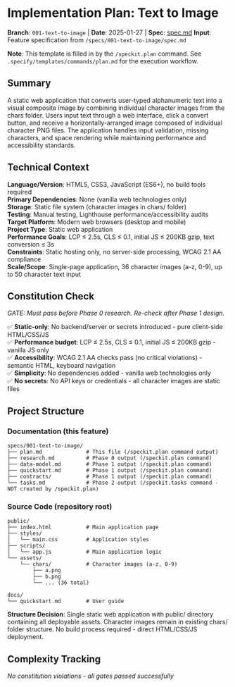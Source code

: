 # Implementation Plan: Text to Image

**Branch**: `001-text-to-image` | **Date**: 2025-01-27 | **Spec**: [spec.md](./spec.md)
**Input**: Feature specification from `/specs/001-text-to-image/spec.md`

**Note**: This template is filled in by the `/speckit.plan` command. See `.specify/templates/commands/plan.md` for the execution workflow.

## Summary

A static web application that converts user-typed alphanumeric text into a visual composite image by combining individual character images from the chars folder. Users input text through a web interface, click a convert button, and receive a horizontally-arranged image composed of individual character PNG files. The application handles input validation, missing characters, and space rendering while maintaining performance and accessibility standards.

## Technical Context

**Language/Version**: HTML5, CSS3, JavaScript (ES6+), no build tools required  
**Primary Dependencies**: None (vanilla web technologies only)  
**Storage**: Static file system (character images in chars/ folder)  
**Testing**: Manual testing, Lighthouse performance/accessibility audits  
**Target Platform**: Modern web browsers (desktop and mobile)  
**Project Type**: Static web application  
**Performance Goals**: LCP ≤ 2.5s, CLS ≤ 0.1, initial JS ≤ 200KB gzip, text conversion ≤ 3s  
**Constraints**: Static hosting only, no server-side processing, WCAG 2.1 AA compliance  
**Scale/Scope**: Single-page application, 36 character images (a-z, 0-9), up to 50 character text input

## Constitution Check

*GATE: Must pass before Phase 0 research. Re-check after Phase 1 design.*

✅ **Static-only**: No backend/server or secrets introduced - pure client-side HTML/CSS/JS  
✅ **Performance budget**: LCP ≤ 2.5s, CLS ≤ 0.1, initial JS ≤ 200KB gzip - vanilla JS only  
✅ **Accessibility**: WCAG 2.1 AA checks pass (no critical violations) - semantic HTML, keyboard navigation  
✅ **Simplicity**: No dependencies added - vanilla web technologies only  
✅ **No secrets**: No API keys or credentials - all character images are static files

## Project Structure

### Documentation (this feature)

```
specs/001-text-to-image/
├── plan.md              # This file (/speckit.plan command output)
├── research.md          # Phase 0 output (/speckit.plan command)
├── data-model.md        # Phase 1 output (/speckit.plan command)
├── quickstart.md        # Phase 1 output (/speckit.plan command)
├── contracts/           # Phase 1 output (/speckit.plan command)
└── tasks.md             # Phase 2 output (/speckit.tasks command - NOT created by /speckit.plan)
```

### Source Code (repository root)

```
public/
├── index.html           # Main application page
├── styles/
│   └── main.css         # Application styles
├── scripts/
│   └── app.js           # Main application logic
└── assets/
    └── chars/           # Character images (a-z, 0-9)
        ├── a.png
        ├── b.png
        └── ... (36 total)

docs/
└── quickstart.md        # User guide
```

**Structure Decision**: Single static web application with public/ directory containing all deployable assets. Character images remain in existing chars/ folder structure. No build process required - direct HTML/CSS/JS deployment.

## Complexity Tracking

*No constitution violations - all gates passed successfully*
